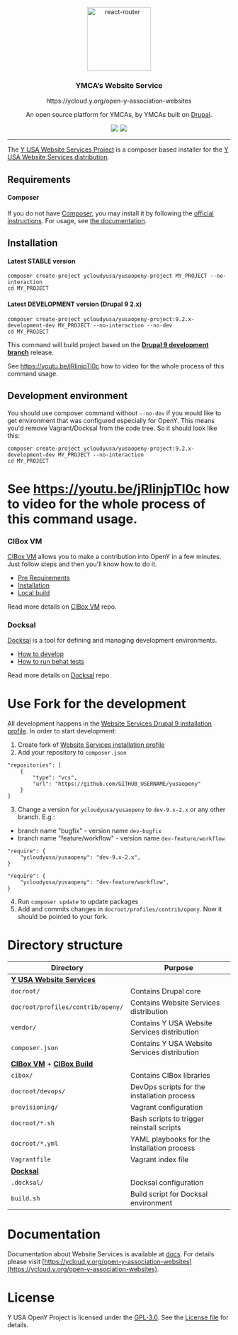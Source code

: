 <p align="center">
  <a href="https://ycloud.y.org/open-y-association-websites">
    <img alt="react-router" src="https://www.ymcanorth.org/themes/custom/ymca/img/ymca-logo.svg" width="144">
  </a>
</p>

<h3 align="center">
  YMCA’s Website Service

</h3>
<p align="center">
  https://ycloud.y.org/open-y-association-websites
</p>
<p align="center">
  An open source platform for YMCAs, by YMCAs built on <a href="https://drupal.org">Drupal</a>.
</p>

<p align="center">
  <a href="https://packagist.org/packages/ycloudyusa/yusaopeny-project"><img src="https://img.shields.io/packagist/v/ycloudyusa/yusaopeny-project.svg?style=flat-square"></a>
  <a href="https://packagist.org/packages/ycloudyusa/yusaopeny-project"><img src="https://img.shields.io/packagist/dm/ycloudyusa/yusaopeny-project.svg?style=flat-square"></a>
</p>

***

The [Y USA Website Services Project](https://ycloud.y.org/open-y-association-websites) is a composer based installer for the [Y USA Website Services distribution](https://github.com/YCloudYUSA/yusaopeny).


## Requirements

#### Composer    
If you do not have [Composer](http://getcomposer.org/), you may install it by following the [official instructions](https://getcomposer.org/download/). For usage, see [the documentation](https://getcomposer.org/doc/).

## Installation

#### Latest STABLE version
```
composer create-project ycloudyusa/yusaopeny-project MY_PROJECT --no-interaction
cd MY_PROJECT
```



#### Latest DEVELOPMENT version (Drupal 9 2.x)
```
composer create-project ycloudyusa/yusaopeny-project:9.2.x-development-dev MY_PROJECT --no-interaction --no-dev
cd MY_PROJECT
```

This command will build project based on the [**Drupal 9 development branch**](https://github.com/ycloudyusa/yusaopeny/commits/9.x-2.x) release.

See https://youtu.be/jRlinjpTl0c how to video for the whole process of this command usage.


## Development environment

You should use composer command without `--no-dev` if you would like to get environment that was configured especially for OpenY. This means you'd remove Vagrant/Docksal from the code tree.
So it should look like this:

```
composer create-project ycloudyusa/yusaopeny-project:9.2.x-development-dev MY_PROJECT --no-interaction
cd MY_PROJECT
```

See https://youtu.be/jRlinjpTl0c how to video for the whole process of this command usage.
=======


### CIBox VM
[CIBox VM](http://cibox.tools) allows you to make a contribution into OpenY in a few minutes. Just follow steps and then you'll know how to do it.

- [Pre Requirements](https://github.com/ymcatwincities/openy-cibox-vm#pre-requirements)
- [Installation](https://github.com/ymcatwincities/openy-cibox-vm#usage)
- [Local build](https://github.com/ymcatwincities/openy-cibox-vm#reinstall-options)
  
Read more details on [CIBox VM](https://github.com/ymcatwincities/openy-cibox-vm) repo.

### Docksal
[Docksal](http://docksal.io) is a tool for defining and managing development environments.

- [How to develop](https://github.com/ymcatwincities/openy-docksal#how-to-develop)
- [How to run behat tests](https://github.com/ymcatwincities/openy-docksal#how-to-run-behat-tests)
  
Read more details on [Docksal](https://github.com/ymcatwincities/openy-docksal) repo.

# Use Fork for the development

All development happens in the [Website Services Drupal 9 installation profile](https://github.com/ymcatwincities/openy). In order to start development:

1. Create fork of [Website Services installation profile](https://github.com/YCloudYUSA/yusaopeny)
2. Add your repository to `composer.json`
```
"repositories": [
    {
        "type": "vcs",
        "url": "https://github.com/GITHUB_USERNAME/yusaopeny"
    }
]
```

3. Change a version for `ycloudyusa/yusaopeny` to `dev-9.x-2.x` or any other branch. E.g.:
- branch name "bugfix" - version name `dev-bugfix`
- branch name "feature/workflow" - version name `dev-feature/workflow`

```
"require": {
    "ycloudyusa/yusaopeny": "dev-9.x-2.x",
}
```
```
"require": {
    "ycloudyusa/yusaopeny": "dev-feature/workflow",
}
```

4. Run `composer update` to update packages
5. Add and commits changes in `docroot/profiles/contrib/openy`. Now it should be pointed to your fork.

# Directory structure
| Directory | Purpose |
|-----------|---------|
| [**Y USA Website Services**](https://github.com/ycloudyusa/yusaopeny) ||
| `docroot/` | Contains Drupal core |
| `docroot/profiles/contrib/openy/` | Contains Website Services distribution |
| `vendor/` | Contains Y USA Website Services distribution |
| `composer.json` | Contains Y USA Website Services distribution |
| [**CIBox VM**](https://github.com/ymcatwincities/openy-cibox-vm) + [**CIBox Build**](https://github.com/ymcatwincities/openy-cibox-build)  ||
| `cibox/` | Contains CIBox libraries |
| `docroot/devops/` | DevOps scripts for the installation process |
| `provisioning/` | Vagrant configuration |
| `docroot/*.sh` | Bash scripts to trigger reinstall scripts
| `docroot/*.yml` | YAML playbooks for the installation process |
| `Vagrantfile` | Vagrant index file |
| [**Docksal**](https://github.com/ymcatwincities/openy-docksal) ||
| `.docksal/` | Docksal configuration |
| `build.sh` | Build script for Docksal environment |

# Documentation
Documentation about Website Services is available at [docs](https://github.com/YCloudYUSA/yusaopeny_docs). For details please visit [https://ycloud.y.org/open-y-association-websites](https://ycloud.y.org/open-y-association-websites).
# License
Y USA OpenY Project is licensed under the [GPL-3.0](https://www.gnu.org/licenses/gpl-3.0-standalone.en.html). See the [License file](https://github.com/YCloudYUSA/yusaopeny-project/blob/9.2.x/LICENSE) for details.
